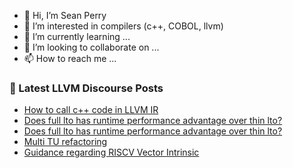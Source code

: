 - 👋 Hi, I’m Sean Perry
- 👀 I’m interested in compilers (c++, COBOL, llvm)
- 🌱 I’m currently learning ...
- 💞️ I’m looking to collaborate on ...
- 📫 How to reach me ...

<!---
s66perry/s66perry is a ✨ special ✨ repository because its `README.md` (this file) appears on your GitHub profile.
You can click the Preview link to take a look at your changes.
--->
### 📕 Latest LLVM Discourse Posts

<!-- DISCOURSE-LLVM:START -->
- [How to call c++ code in LLVM IR](https://discourse.llvm.org/t/how-to-call-c-code-in-llvm-ir/60289/3)
- [Does full lto has runtime performance advantage over thin lto?](https://discourse.llvm.org/t/does-full-lto-has-runtime-performance-advantage-over-thin-lto/60317/2)
- [Does full lto has runtime performance advantage over thin lto?](https://discourse.llvm.org/t/does-full-lto-has-runtime-performance-advantage-over-thin-lto/60317/1)
- [Multi TU refactoring](https://discourse.llvm.org/t/multi-tu-refactoring/6154/4)
- [Guidance regarding RISCV Vector Intrinsic](https://discourse.llvm.org/t/guidance-regarding-riscv-vector-intrinsic/60315/1)
<!-- DISCOURSE-LLVM:END -->
